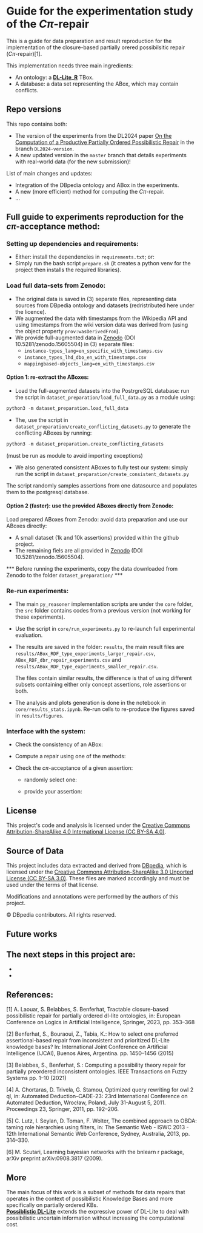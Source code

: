 # Guide for the experimentation study of the $C\pi$-repair

This is a guide for data preparation and result reproduction for the implementation of the closure-based partially orered possibilsitic repair ($C\pi$-repair)[1].

This implementation needs three main ingredients:

- An ontology: a [__DL-Lite_R__](https://link.springer.com/article/10.1007/s10817-007-9078-x) TBox.
- A database: a data set representing the ABox, which may contain conflicts.
<!--- - A partially ordered set: represents the set of weights to be associated with the database elements, it expresses partial order independently from the ABox. -->

## Repo versions

This repo contains both:
- The version of the experiments from the DL2024 paper [On the Computation of a Productive Partially Ordered Possibilistic Repair](https://univ-artois.hal.science/hal-04622237/file/DL-2024-paper-6.pdf) in the branch `DL2024-version`.
- A new updated version in the `master` branch that details experiments with real-world data (for the new submission)!

List of main changes and updates:
- Integration of the DBpedia ontology and ABox in the experiments.
- A new (more efficient) method for computing the $C\pi$-repair.
- ...

## Full guide to experiments reproduction for the $c\pi$-acceptance method:

### Setting up dependencies and requirements:
- Either: install the dependencies in `requirements.txt`; or:
- Simply run the bash script `prepare.sh` (it creates a python venv for the project then installs the required libraries).

### Load full data-sets from Zenodo:
- The original data is saved in (3) separate files, representing data sources from DBpedia ontology and datasets (redristributed here under the licence).
- We augmented the data with timestamps from the Wikipedia API and using timestamps from the wiki version data was derived from (using the object property `prov:wasDerivedFrom`).
- We provide full-augmented data in [Zenodo](https://doi.org/10.5281/zenodo.15605504) (DOI 10.5281/zenodo.15605504) in (3) separate files:
  - `instance-types_lang=en_specific_with_timestamps.csv`
  - `instance_types_lhd_dbo_en_with_timestamps.csv`
  - `mappingbased-objects_lang=en_with_timestamps.csv`

#### Option 1: re-extract the ABoxes: 
- Load the full-augmented datasets into the PostrgreSQL database: run the script in `dataset_preparation/load_full_data.py` as a module using:
```python
python3 -m dataset_preparation.load_full_data
```

- The, use the script in `dataset_preparation/create_conflicting_datasets.py` to generate the conflicting ABoxes by running:

```python
python3 -m dataset_preparation.create_conflicting_datasets
```
(must be run as module to avoid importing exceptions)

- We also generated consistent ABoxes to fully test our system: simply run the script in `dataset_preparation/create_consistent_datasets.py`

The script randomly samples assertions from one datasource and populates them to the postgresql database.
 

#### Option 2 (faster): use the provided ABoxes directly from Zenodo:
Load prepared ABoxes from Zenodo: avoid data preparation and use our ABoxes directly:
- A small dataset (1k and 10k assertions) provided within the github project.
- The remaining fiels are all provided in [Zenodo](https://doi.org/10.5281/zenodo.15605504) (DOI 10.5281/zenodo.15605504).

*** Before running the experiments, copy the data downloaded from Zenodo to the folder `dataset_preparation/` ***

### Re-run experiments:
- The main `py_reasoner` implementation scripts are under the `core` folder, the `src` folder contains codes from a previous version (not working for these experiments).

- Use the script in `core/run_experiments.py` to re-launch full experimental evaluation.

- The results are saved in the folder: `results`, the main result files are `results/ABox_RDF_type_experiments_larger_repair.csv`, `ABox_RDF_dbr_repair_experiments.csv` and `results/ABox_RDF_type_experiments_smaller_repair.csv`.

  The files contain similar results, the difference is that of using different subsets containing either only concept assertions, role assertions or both.

- The analysis and plots generation is done in the notebook in `core/results_stats.ipynb`.
  Re-run cells to re-produce the figures saved in `results/figures`.

### Interface with the system:

- Check the consistency of an ABox:

- Compute a repair using one of the methods:

- Check the $c\pi$-acceptance of a given assertion:

  - randomly select one:
  
  - provide your assertion:


## License

This project's code and analysis is licensed under the [Creative Commons Attribution-ShareAlike 4.0 International License (CC BY-SA 4.0)](https://creativecommons.org/licenses/by-sa/4.0/).

## Source of Data

This project includes data extracted and derived from [DBpedia](https://www.dbpedia.org/), which is licensed under the [Creative Commons Attribution-ShareAlike 3.0 Unported License (CC BY-SA 3.0)](https://creativecommons.org/licenses/by-sa/3.0/).
These files are marked accordingly and must be used under the terms of that license.

Modifications and annotations were performed by the authors of this project.

© DBpedia contributors. All rights reserved.


<!---
## Libraries and tools

- Python.
- The [__RDFLib__](https://github.com/RDFLib/rdflib): a python library to read from the OWL ontology.
- Rapid: a DL-Lite query-rewriting tool [4]. It can be found within the [__Combo__](https://home.uni-leipzig.de/clu/) project and also within the systems studied in the [__ForBackBench__](https://github.com/georgeKon/ForBackBench/tree/main) benchmarking framework (for Chasing Vs Query Rewriting).
- SQLite3 relational database engine.
- The [__bnlearn__](https://www.bnlearn.com/) R package[6]: to generate random Directed Acyclic Graphs (DAGs) which represent partially ordered sets of weights.

Note: the Rapid tool is build with java, hence, a java instalation must be present in order to be able to make calls to this tool.

## The ontology

In the experiments, we used the [__DL-Lite_R__](https://link.springer.com/article/10.1007/s10817-007-9078-x) version of the modified LUBM benchmark (LUBM $^{\exists}_{20}$), which was presented in [5]. It is available within the [__Combo__](https://home.uni-leipzig.de/clu/) project. 

This version of the ontology does not contain any disjointness (or negative) axioms, namely owl:disjointWith and owl:propertyDisjointWith axioms. We manually added 18 different negative axioms, which lead to 4561 negative axioms in the negative closure of the TBox. The list of the added axioms is availabe in the file [bench_prepa/docs/axioms_list.md](bench_prepa/docs/axioms_list.md).

Since the TBox is assumed to be coherent in this type of experiments, we used a fixed ontology and focused on varying data.

## The data

The data was generated from the ontology, using the Extended University Data Generator v0.1 (EUDG), which is a part of the [__Combo__](https://home.uni-leipzig.de/clu/) project. This tool is written in java.

### From owl data file to a sqlite3 database file

The EUDG tool generates a dataset, in the form of an owl file. we use the script [bench_prepa/owl_prepa/owl_data_to_db.py](bench_prepa/owl_prepa/owl_data_to_db.py) to transform the data to a sqlite database. 

The following command is an exmaple of use, the ontology owl file should be provided (option `--owl`) alongside the data owl file (option `--owl_data`) generated by the EUDG tool and the target database file (option `--db`):

```
python3 bench_prepa/owl_prepa/owl_data_to_db.py --owl ontologies/univ-bench/lubm-ex-20_disjoint.owl --db bench_prepa/dataset_1_university/University0.db --owl_data bench_prepa/dataset_1_university/University0.owl
```

We generated three different sizes for the datasets: 9156, 75671 and 463349 assertions.

### Adding conflicts to the data

The datasets obtained using the previous steps are consistent (free of conflicts). The conflicts are randomly added to the data as follows. For each negative axiom inferred from the ontology, individuals present in a concept assertion are added to a contradicting assertion with probability $p$, and individuals present in a role assertion are added to a contradicting assertion with probability $p/2$. We used increasing values for $p$ to obtain five different ratios of inconsistency for each ABox. Values in $\{5 \times 10^{-6}, 10^{-5}, 5 \times 10^{-5}, 10^{-4}, 5 \times 10^{-4}\}$ were used, different values may be used for different ABoxes to introduce certain levels of inconsistency. 

The script in [bench_prepa/owl_prepa/add_conflicts_to_db.py](bench_prepa/owl_prepa/add_conflicts_to_db.py) was used to add the conflicts.

The following command is an example of use, the script takes the ontology owl file (option `--owl`), a database file (option `--db`) and a probability as a float (option `-p`):

```
python3 bench_prepa/owl_prepa/add_conflicts_to_db.py --owl ontologies/univ-bench/lubm-ex-20_disjoint.owl --db bench_prepa/dataset_small_u1/university0.5_p_0.001.db -p 0.00005
```
Note that we create a copy of the database .db file before running this command, to keep a copy of the original free of conflict database file and to keep all the files generated in the experiment.

## Partially ordered sets (POSets)

In order to represent the partial order defined over the dataset, we associate weights to the assertions. These weights belong to a partially ordered set. We opted for random Directed Acyclic Graphs to represent these sets. We used the [__bnlearn__](https://www.bnlearn.com/) R package to generate different types of DAGs, the goal is to capture different situations of POSets. In a DAG, the number of nodes indicates the size of the POSet (number of weights) to be associated with the assertions, an arc between two assertions indicate the preference relation and the absence of an arc in both directions between two nodes encodes incomparability. The probability of having an arc represents the density of the DAG, a more dense DAG has less incomparabilities and is closer to a totally ordered set, a DAG with all possible arcs represent a totally ordered set. Generated DAGs vary in size from $\{50,100,250,500,750,1000,2500\}$ and in the probability of having an arc between two nodes which is varied from $[0.1,\dots,0.9]$.

The code to generate the DAGs is available in the script [bench_prepa/owl_prepa/pos_generator_bnlearn.r](bench_prepa/owl_prepa/pos_generator_bnlearn.r). In the script, setting the parameter `num_nodes` to `100` creates DAGs with probablities varying from `0.1` to `0.9`:

``` 
Rscript bench_prepa/owl_prepa/pos_generator_bnlearn.r
```

Each generated DAG is saved in a txt file, where in each line, a source node is associated to the target nodes to which its arcs are pointing. The script in [bench_prepa/owl_prepa/complete_pos.py](bench_prepa/owl_prepa/complete_pos.py) completes all the DAGs under the folder [bench_prepa/DAGs/DAGs_with_bnlearn/ordered_method](bench_prepa/DAGs/DAGs_with_bnlearn/ordered_method) with all the indirect arcs.
```
python3 py_reasoner/bench_prepa/owl_prepa/complete_pos.py
```

Before any execution of the repairing algorithms, weights from a specified DAG are randomly assigned to the assertions (tuples in the database). The function `add_pos_to_db(data_path:str, pos_path:str)` from [src/repair/utils.py](src/repair/utils.py) makes this step.

The POSet is read into a dictionnary, where each node points to all its direct and indirect less preferred nodes, this makes the preferrence checking process equivalent to reading values of a given key from a dictionnary.

All the data preparation and POSet (DAG) generation and completion scripts can be found under the folder [bench_prepa/owl_prepa](bench_prepa/owl_prepa).

## The $\pi$-repair
The $\pi$-repair can be computed using the function `compute_pi_repair(ontology_path: str, data_path: str, pos_path: str)` in [src/repair/owl_pi_repair.py](src/repair/owl_pi_repair.py). It takes paths to the ontology, the database file of the ABox and the POSet. The resulting repair is a `set()` of assertions. 

This function makes calls to the following functions:

- `get_all_abox_assertions()` from [src/repair/owl_assertions_generator.py](src/repair/owl_assertions_generator.py): this function read all the assertions in the provided sqlite database and returns them as objects of the class `assertion` from [src/dl_lite/assertion.py](src/dl_lite/assertion.py)
- `compute_conflicts()` from [src/repair/owl_conflicts.py](src/repair/owl_conflicts.py): this function reads all the negative axioms of the ontology, generate a conjunctive query (CQ) for each, rewrites the query using the Rapid tool (it makes a single external java call), the resulting CQs are transformed to sql queries and executed on the sqlite datbase. The results of the querying here are conflicts of the form `((table1name, id, degree),(table2name, id, degree))`. This is the minimal form we can get about an assertion in the database, since the most important information are the degrees of the assertions in a conflict.

Run the following command to see an exmaple of the computation of the conflicts:

```
python3 src/py_reasoner.py compute_conflicts --abox bench_prepa/dataset_small_u1/university0.5_p_0.00001.db --tbox ontologies/univ-bench/lubm-ex-20_disjoint.owl
```

- `compute_pi_repair_raw()` iterates over all the assertions and verifies if each assertion is at least more certain than an element of each conflict to return it in the resulting repair. Function `dominates()` from [src/repair/owl_dominance.py](src/repair/owl_dominance.py) makes the strict order checking. Note that we used `multiprocessing.Pool()` to parallelize the loop.

Run the following command to see an exmaple for computing the $\pi$-repair of the ABox: `bench_prepa/dataset_small_u1/university0.5_p_0.00001.db` with the DAG `bench_prepa/DAGs/DAGs_with_bnlearn/ordered_method/pos500/prob_0.3.txt`

```
python3 src/py_reasoner.py compute_pi_repair --abox bench_prepa/dataset_small_u1/university0.5_p_0.00001.db --tbox ontologies/univ-bench/lubm-ex-20_disjoint.owl --pos bench_prepa/DAGs/DAGs_with_bnlearn/ordered_method/pos500/prob_0.3.txt 
```
The result prompt should be similar to the following:
```
Computing pi-repair for the ABox: university0.5_p_0.00001.db and the TBox: lubm-ex-20_disjoint.owl with the POS: prob_0.3.txt
Size of the ABox: 9158.
Number of the generated assertions: 9158
Time to compute the generated assertions: 0.023
Number of the conflicts: 1
Time to compute the conflicts: 1.988
Size of the pi_repair: 2603
Time to compute the pi_repair: 0.184
Total time of execution: 2.196
```

## The $C\pi$-repair
The $C\pi$-repair can be computed either using the function `compute_cpi_repair(ontology_path: str, data_path: str, pos_path: str)` from [src/repair/owl_cpi_repair.py](src/repair/owl_cpi_repair.py) or the function `compute_cpi_repair_enhanced(ontology_path: str, data_path: str, pos_path: str)` from [src/repair/owl_cpi_repair_enhanced.py](src/repair/owl_cpi_repair_enhanced.py).

### The naive $C\pi$-repair
The function `compute_cpi_repair(ontology_path: str, data_path: str, pos_path: str)` from [src/repair/owl_cpi_repair.py](src/repair/owl_cpi_repair.py) makes calls to the folowing functions:

- `generate_assertions()` from [src/repair/owl_assertions_generator.py](src/repair/owl_assertions_generator.py): this funtion computes the deductive closure of the ABox under classical semantics. It generates a query for each concept and role name in the ontology, rewrites the query to obtain all its candidate supports. It executes the queries on the sqlite database, the answers are associates with the initial concept or role name, before creating an assertion for each result.
- In the same way above, it calls the function `compute_conflicts()` from [src/repair/owl_conflicts.py](src/repair/owl_conflicts.py) to get all the conflicts of the ABox.
- It takes each generated assertion and computes its supports, using the function `compute_all_supports()` from [src/repair/owl_supports.py](src/repair/owl_supports.py). This function creates an instance checking query for each assertion, rewrites the query to get the instance checking queries of its supports. It then transforms the queries into sql queries before executing them on the sqlite database. For the queries with True as result, a support of the assertion is returned.
- Having all the conflicts and the supports, for each assertion `compute_cpi_repair_raw()` checks if for each conflict, at least one of its supports dominates the conflict. Function `dominates()` from [src/repair/owl_dominance.py](src/repair/owl_dominance.py) makes the dominance checking. Note that we used `multiprocessing.Pool()` to parallelize the loop.

The resulting repair is a `set()` of assertions. 

Run the following command for an example for computing the $C\pi$-repair of the ABox: `bench_prepa/dataset_small_u1/university0.5_p_0.00001.db` with the DAG `bench_prepa/DAGs/DAGs_with_bnlearn/ordered_method/pos500/prob_0.3.txt` using the naive method:
```
python3 src/py_reasoner.py compute_cpi_repair --abox bench_prepa/dataset_small_u1/university0.5_p_0.00001.db --tbox ontologies/univ-bench/lubm-ex-20_disjoint.owl --pos bench_prepa/DAGs/DAGs_with_bnlearn/ordered_method/pos500/prob_0.3.txt
```
The result prompt should be similar to the following:
```
Computing Cpi-repair for the ABox: university0.5_p_0.00001.db and the TBox: lubm-ex-20_disjoint.owl with the POS: prob_0.3.txt
Size of the ABox is 9158.
Number of the generated assertions: 25345
Time to compute the generated assertions: 1.461
Number of conflicts: 40
Time to compute the conflicts: 2.336
Number of all the computed supports: 25466
Time to compute all the supports of all the assertions: 31.033
Size of the cpi_repair: 9929
Time to compute the cpi_repair: 1.389
Total time of execution: 36.221
```
### The enhanced $C\pi$-repair
In this version, the function `compute_cpi_repair_enhanced(ontology_path: str, data_path: str, pos_path: str)` from [src/repair/owl_cpi_repair_enhanced.py](src/repair/owl_cpi_repair_enhanced.py) starts first by:

- Computing the $\pi$-repair as showed above. 
- Then, it generates the assertions of the deductive closure of the ABox under classical semantics. 
- Assertions of the $\pi$-repair are discarded from the generated assertions.
- The closure of the $\pi$-repair is computed using the function `compute_cl_pi_repair()` from [src/repair/owl_supports.py](src/repair/owl_supports.py), it consists of all the assertions that can be inferred from the $\pi$-repair, and thus no need to verify them using the $C\pi$-repair method.
- Now, for the remaining assertions, which are not in the $\pi$-repair or its closure, the supports are computed using `compute_all_supports()` from [src/repair/owl_supports.py](src/repair/owl_supports.py). Note that at this level, any assertion that has only one support, cannot be in the $C\pi$-repair. Therefore, assertions with a single support are discarded from the following verification.
- For each remaining assertion `compute_cpi_repair_raw()` is called, as in the naive method, to check if for each conflict, the assertion has at least one support that dominates the conflict.

Run the following command for an example for computing the $C\pi$-repair of the ABox: `bench_prepa/dataset_small_u1/university0.5_p_0.00001.db` with the DAG `bench_prepa/DAGs/DAGs_with_bnlearn/ordered_method/pos500/prob_0.3.txt` using the improved method:
```
python3 src/py_reasoner.py compute_cpi_repair_improved --abox bench_prepa/dataset_small_u1/university0.5_p_0.00001.db --tbox ontologies/univ-bench/lubm-ex-20_disjoint.owl --pos bench_prepa/DAGs/DAGs_with_bnlearn/ordered_method/pos500/prob_0.3.txt
```
The result prompt should be similar to the following:
```
Computing cpi-repair for the ABox: university0.5_p_0.00001.db and the TBox: lubm-ex-20_disjoint.owl with the POS: prob_0.3.txt
Size of the ABox: 9158.
Number of the ABox assertions: 9158
Time to load the ABox assertions: 0.032
Number of new generated assertions: 16187
Time to compute the generated assertions: 1.484
Number of the conflicts: 14
Time to compute the conflicts: 1.484
Size of the pi_repair: 1097
Time to compute the pi_repair: 2.374
The number of assertions left to check: 24248
Size of cl_pi_repair: 2561
Time to compute the cl_pi_repair: 2.163
Number of all the computed supports before filtering: 15149
Number of all the computed supports: 166
Time to compute all the supports of all the assertions: 24.311
Size of the cpi_repair: 3658
Time to compute the cpi_repair: 0.124
Total time of execution: 30.488
```
Note that in the ABove examples of execution, each time a new random assigning of weights from the POset is done. A proper way to evaluate the algorthms is by computing the $\pi$-repair and the $C\pi$-repair using both methods with the same weights assigned to the ABox. 

## Results
The ontology can be found in:
- [ontologies/univ-bench/lubm-ex-20_disjoint.owl](ontologies/univ-bench/lubm-ex-20_disjoint.owl)

The different used datasets can be found under the folders:

- [bench_prepa/dataset_1_university](bench_prepa/dataset_1_university)
- [bench_prepa/dataset_small_u1](bench_prepa/dataset_small_u1)
- [bench_prepa/dataset.0.2](bench_prepa/dataset.0.2)

The POSets can be found under the folder: 

- [bench_prepa/DAGs/DAGs_with_bnlearn/ordered_method](bench_prepa/DAGs/DAGs_with_bnlearn/ordered_method). 
- Other types of POSets were also explored, like the uniform random DAGs generated using the methods `ic-dag` and `melancon` (in folders: [bench_prepa/DAGs/DAGs_with_bnlearn/ic-dag_method](bench_prepa/DAGs/DAGs_with_bnlearn/ic-dag_method) and [bench_prepa/DAGs/DAGs_with_bnlearn/melancon_method](bench_prepa/DAGs/DAGs_with_bnlearn/melancon_method)). These DAGs gave similar results.

For our experiments, we computed the repairs of all the ABoxes in the datasets folders assigned with each of the DAGs in the folder [bench_prepa/DAGs/DAGs_with_bnlearn/ordered_method](bench_prepa/DAGs/DAGs_with_bnlearn/ordered_method) using the script in [src/main2.py](src/main2.py).

For result reproduction, a lot of executions are done, we separated the executions with ABoxes sizes. Running only for the small sized ABoxes in [bench_prepa/dataset_small_u1](bench_prepa/dataset_small_u1) is fast and illustrates how experiments work. 

<!--- Experiments results are saved in csv files under the folder [bench_prepa/execution_results](bench_prepa/execution_results). 

Summary of the results, including charts and plots are found under the folder [bench_prepa/results](bench_prepa/results). -->


## Future works

The next steps in this project are:
- 
- 
- 

## References:

[1] A. Laouar, S. Belabbes, S. Benferhat, Tractable closure-based possibilistic repair for partially ordered dl-lite ontologies, in: European Conference on Logics in Artificial Intelligence, Springer, 2023, pp. 353–368

[2] Benferhat, S., Bouraoui, Z., Tabia, K.: How to select one preferred assertional-based repair from inconsistent and prioritized DL-Lite knowledge bases? In: International Joint Conference on Artificial Intelligence (IJCAI), Buenos Aires, Argentina. pp. 1450–1456 (2015)

[3] Belabbes, S., Benferhat, S.: Computing a possibility theory repair for partially preordered inconsistent ontologies. IEEE Transactions on Fuzzy Systems pp. 1–10 (2021)

[4] A. Chortaras, D. Trivela, G. Stamou, Optimized query rewriting for owl 2 ql, in: Automated Deduction–CADE-23: 23rd International Conference on Automated Deduction, Wrocław, Poland, July 31-August 5, 2011. Proceedings 23, Springer, 2011, pp. 192–206.

[5] C. Lutz, I. Seylan, D. Toman, F. Wolter, The combined approach to OBDA: taming role hierarchies using filters, in: The Semantic Web - ISWC 2013 - 12th International Semantic Web Conference, Sydney, Australia, 2013, pp. 314–330.

[6] M. Scutari, Learning bayesian networks with the bnlearn r package, arXiv preprint arXiv:0908.3817 (2009).

## More

The main focus of this work is a subset of methods for data repairs that operates in the context of possibilistic Knowledge Bases and more specifically on partially ordered KBs.  
[__Possiblistic DL-Lite__](https://link.springer.com/chapter/10.1007/978-3-642-40381-1_27) extends the expressive power of DL-Lite to deal with possibilistic uncertain information without increasing the computational cost. 